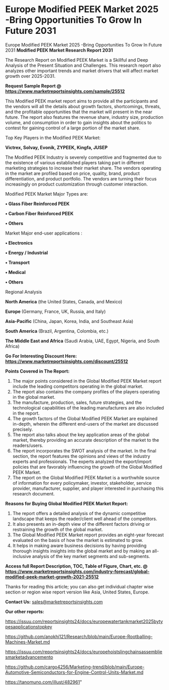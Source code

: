 # Europe Modified PEEK Market 2025 -Bring Opportunities To Grow In Future 2031
Europe Modified PEEK Market 2025 -Bring Opportunities To Grow In Future 2031
<strong>Modified PEEK Market Research Report 2031</strong>

The Research Report on Modified PEEK Market is a Skillful and Deep Analysis of the Present Situation and Challenges. This research report also analyzes other important trends and market drivers that will affect market growth over 2025-2031.

<strong>Request Sample Report @ <a href=https://www.marketreportsinsights.com/sample/25512>https://www.marketreportsinsights.com/sample/25512</a></strong>

This Modified PEEK market report aims to provide all the participants and the vendors will all the details about growth factors, shortcomings, threats, and the profitable opportunities that the market will present in the near future. The report also features the revenue share, industry size, production volume, and consumption in order to gain insights about the politics to contest for gaining control of a large portion of the market share.

Top Key Players in the Modified PEEK Market:

<strong>Victrex, Solvay, Evonik, ZYPEEK, Kingfa, JUSEP</strong>

The Modified PEEK Industry is severely competitive and fragmented due to the existence of various established players taking part in different marketing strategies to increase their market share. The vendors operating in the market are profiled based on price, quality, brand, product differentiation, and product portfolio. The vendors are turning their focus increasingly on product customization through customer interaction.

Modified PEEK Market Major Types are:

<strong>• Glass Fiber Reinforced PEEK

• Carbon Fiber Reinforced PEEK

• Others</strong>

Market Major end-user applications :

<strong>• Electronics

• Energy / Industrial

• Transport

• Medical

• Others</strong>

Regional Analysis

</u><strong><b>North America</b></strong> (the United States, Canada, and Mexico)

<strong><b>Europe </b></strong>(Germany, France, UK, Russia, and Italy)

<strong><b>Asia-Pacific</b></strong> (China, Japan, Korea, India, and Southeast Asia)

<strong><b>South America</b></strong> (Brazil, Argentina, Colombia, etc.)

<strong><b>The Middle East and Africa</b></strong> (Saudi Arabia, UAE, Egypt, Nigeria, and South Africa)

<strong>Go For Interesting Discount Here: <a href=https://www.marketreportsinsights.com/discount/25512>https://www.marketreportsinsights.com/discount/25512</a></strong>

<strong>Points Covered in The Report:</strong>
<ol>
  <li>The major points considered in the Global Modified PEEK Market report include the leading competitors operating in the global market.</li>
  <li>The report also contains the company profiles of the players operating in the global market.</li>
  <li>The manufacture, production, sales, future strategies, and the technological capabilities of the leading manufacturers are also included in the report.</li>
  <li>The growth factors of the Global Modified PEEK Market are explained in-depth, wherein the different end-users of the market are discussed precisely.</li>
  <li>The report also talks about the key application areas of the global market, thereby providing an accurate description of the market to the readers/users.</li>
  <li>The report incorporates the SWOT analysis of the market. In the final section, the report features the opinions and views of the industry experts and professionals. The experts analyzed the export/import policies that are favorably influencing the growth of the Global Modified PEEK Market.</li>
  <li>The report on the Global Modified PEEK Market is a worthwhile source of information for every policymaker, investor, stakeholder, service provider, manufacturer, supplier, and player interested in purchasing this research document.</li>
</ol>
<strong>Reasons for Buying Global Modified PEEK Market Report:</strong>

<ol>
  <li>The report offers a detailed analysis of the dynamic competitive landscape that keeps the reader/client well ahead of the competitors.</li>
  <li>It also presents an in-depth view of the different factors driving or restraining the growth of the global market.</li>
  <li>The Global Modified PEEK Market report provides an eight-year forecast evaluated on the basis of how the market is estimated to grow.</li>
  <li>It helps in making aware business decisions by having providing thorough insights insights into the global market and by making an all-inclusive analysis of the key market segments and sub-segments.</li>
</ol>
<strong>Access full Report Description, TOC, Table of Figure, Chart, etc. @ <a href=https://www.marketreportsinsights.com/industry-forecast/global-modified-peek-market-growth-2021-25512>https://www.marketreportsinsights.com/industry-forecast/global-modified-peek-market-growth-2021-25512</a></strong>


Thanks for reading this article; you can also get individual chapter wise section or region wise report version like Asia, United States, Europe.

<strong>Contact Us:</strong>
sales@marketreportsinsights.com

<strong>Our other reports:</strong>

<a href=https://issuu.com/reportsinsights24/docs/europewatertankmarket2025bytypesapplicationstopkey>https://issuu.com/reportsinsights24/docs/europewatertankmarket2025bytypesapplicationstopkey</a>

<a href=https://github.com/anokhi121/Research/blob/main/Europe-Rootballing-Machines-Market.md>https://github.com/anokhi121/Research/blob/main/Europe-Rootballing-Machines-Market.md</a>

<a href=https://issuu.com/reportsinsights24/docs/europehoistslingchainsassembliesmarketadvancemento>https://issuu.com/reportsinsights24/docs/europehoistslingchainsassembliesmarketadvancemento</a>

<a href=https://github.com/cargo4256/Marketing-trend/blob/main/Europe-Automotive-Semiconductors-for-Engine-Control-Units-Market.md>https://github.com/cargo4256/Marketing-trend/blob/main/Europe-Automotive-Semiconductors-for-Engine-Control-Units-Market.md</a>

<a href=https://tanomuno.com/illust/482961>https://tanomuno.com/illust/482961</a>"
